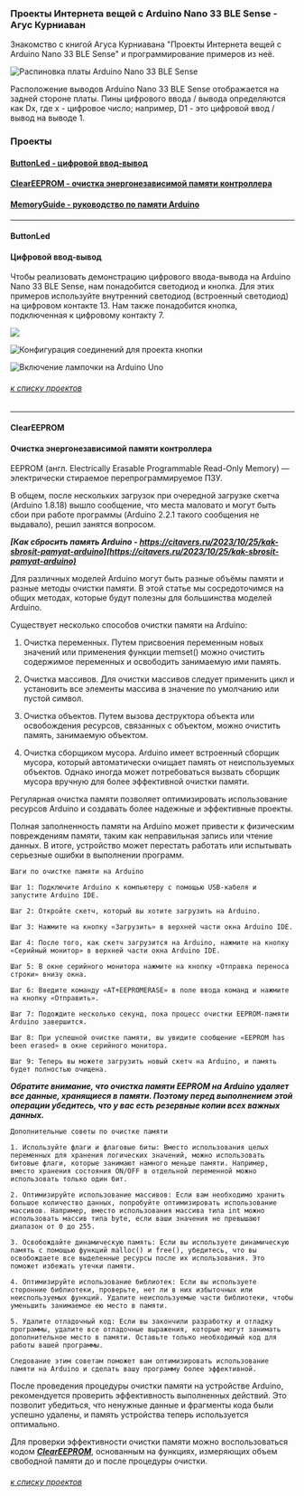 ### Проекты Интернета вещей с Arduino Nano 33 BLE Sense - Агус Курниаван

Знакомство с книгой Агуса Курниавана "Проекты Интернета вещей с Arduino Nano 33 BLE Sense" и программирование примеров из неё. 

![Распиновка платы Arduino Nano 33 BLE Sense](raspinovka-platy-arduino-nano-33-ble-sense.jpg)

Расположение выводов Arduino Nano 33 BLE Sense отображается на задней стороне платы. Пины цифрового ввода / вывода определяются как Dx, где x - цифровое число; например, D1 - это цифровой ввод / вывод на выводе 1.

### Проекты
#### [ButtonLed -  цифровой ввод-вывод](#buttonled)
#### [ClearEEPROM - очистка энергонезависимой памяти контроллера](#cleareeprom)
#### [MemoryGuide - руководство по памяти Arduino](MemoryGuide/MemoryGuide.md) 

---

#### ButtonLed
#### Цифровой ввод-вывод

Чтобы реализовать демонстрацию цифрового ввода-вывода на Arduino Nano 33 BLE Sense, нам понадобится светодиод и кнопка. Для этих примеров используйте внутренний светодиод (встроенный светодиод) на цифровом контакте 13. Нам также понадобится кнопка, подключенная к цифровому контакту 7. 

![](raspinovka2.jpg)

![Конфигурация соединений для проекта кнопки](ButtonLed/konfiguraciya-soedinenij-dlya-proekta-knopki.jpg)

![Включение лампочки на Arduino Uno](ButtonLed/vklyuchenie-lampochki-na-arduino-uno.jpg)

###### [к списку проектов](#%D0%BF%D1%80%D0%BE%D0%B5%D0%BA%D1%82%D1%8B)

---

#### ClearEEPROM
#### Очистка энергонезависимой памяти контроллера

EEPROM (англ. Electrically Erasable Programmable Read-Only Memory) — электрически стираемое перепрограммируемое ПЗУ.

В общем, после нескольких загрузок при очередной загрузке скетча (Arduino 1.8.18) вышло сообщение, что места маловато и могут быть сбои при работе программы (Arduino 2.2.1 такого сообщения не выдавало), решил занятся вопросом.

***[Как сбросить память Arduino - https://citavers.ru/2023/10/25/kak-sbrosit-pamyat-arduino](https://citavers.ru/2023/10/25/kak-sbrosit-pamyat-arduino)***

Для различных моделей Arduino могут быть разные объёмы памяти и разные методы очистки памяти. В этой статье мы сосредоточимся на общих методах, которые будут полезны для большинства моделей Arduino.

Существует несколько способов очистки памяти на Arduino:

1. Очистка переменных.	Путем присвоения переменным новых значений или применения функции memset() можно очистить содержимое переменных и освободить занимаемую ими память.

2. Очистка массивов.	Для очистки массивов следует применить цикл и установить все элементы массива в значение по умолчанию или пустой символ.

3. Очистка объектов.	Путем вызова деструктора объекта или освобождения ресурсов, связанных с объектом, можно очистить память, занимаемую объектом.

4. Очистка сборщиком мусора. 	Arduino имеет встроенный сборщик мусора, который автоматически очищает память от неиспользуемых объектов. Однако иногда может потребоваться вызвать сборщик мусора вручную для более эффективной очистки памяти.

Регулярная очистка памяти позволяет оптимизировать использование ресурсов Arduino и создавать более надежные и эффективные проекты.

Полная заполненность памяти на Arduino может привести к физическим повреждениям памяти, таким как неправильная запись или чтение данных. В итоге, устройство может перестать работать или испытывать серьезные ошибки в выполнении программ.

```
Шаги по очистке памяти на Arduino

Шаг 1: Подключите Arduino к компьютеру с помощью USB-кабеля и запустите Arduino IDE.

Шаг 2: Откройте скетч, который вы хотите загрузить на Arduino.

Шаг 3: Нажмите на кнопку «Загрузить» в верхней части окна Arduino IDE.

Шаг 4: После того, как скетч загрузится на Arduino, нажмите на кнопку «Серийный монитор» в верхней части окна Arduino IDE.

Шаг 5: В окне серийного монитора нажмите на кнопку «Отправка переноса строки» внизу окна.

Шаг 6: Введите команду «AT+EEPROMERASE» в поле ввода команд и нажмите на кнопку «Отправить».

Шаг 7: Подождите несколько секунд, пока процесс очистки EEPROM-памяти Arduino завершится.

Шаг 8: При успешной очистке памяти, вы увидите сообщение «EEPROM has been erased» в окне серийного монитора.

Шаг 9: Теперь вы можете загрузить новый скетч на Arduino, и память будет полностью очищена.
```

***Обратите внимание, что очистка памяти EEPROM на Arduino удаляет все данные, хранящиеся в памяти. Поэтому перед выполнением этой операции убедитесь, что у вас есть резервные копии всех важных данных.***

```
Дополнительные советы по очистке памяти

1. Используйте флаги и флаговые биты: Вместо использования целых переменных для хранения логических значений, можно использовать битовые флаги, которые занимают намного меньше памяти. Например, вместо хранения состояния ON/OFF в отдельной переменной можно использовать только один бит.

2. Оптимизируйте использование массивов: Если вам необходимо хранить большое количество данных, попробуйте оптимизировать использование массивов. Например, вместо использования массива типа int можно использовать массив типа byte, если ваши значения не превышают диапазон от 0 до 255.

3. Освобождайте динамическую память: Если вы используете динамическую память с помощью функций malloc() и free(), убедитесь, что вы освобождаете все выделенные ресурсы после их использования. Это поможет избежать утечки памяти.

4. Оптимизируйте использование библиотек: Если вы используете сторонние библиотеки, проверьте, нет ли в них избыточных или неиспользуемых функций. Удалите неиспользуемые части библиотеки, чтобы уменьшить занимаемое ею место в памяти.

5. Удалите отладочный код: Если вы закончили разработку и отладку программы, удалите все отладочные выражения, которые могут занимать дополнительное место в памяти. Оставьте только необходимый код для работы вашей программы.

Следование этим советам поможет вам оптимизировать использование памяти на Arduino и сделать вашу программу более эффективной.
```

После проведения процедуры очистки памяти на устройстве Arduino, рекомендуется проверить эффективность выполненных действий. Это позволит убедиться, что ненужные данные и фрагменты кода были успешно удалены, и память устройства теперь используется оптимально.

Для проверки эффективности очистки памяти можно воспользоваться кодом ***[ClearEEPROM](ClearEEPROM/ClearEEPROM.ino)***, основанным на функциях, измеряющих объем свободной памяти до и после процедуры очистки.

###### [к списку проектов](#%D0%BF%D1%80%D0%BE%D0%B5%D0%BA%D1%82%D1%8B)

